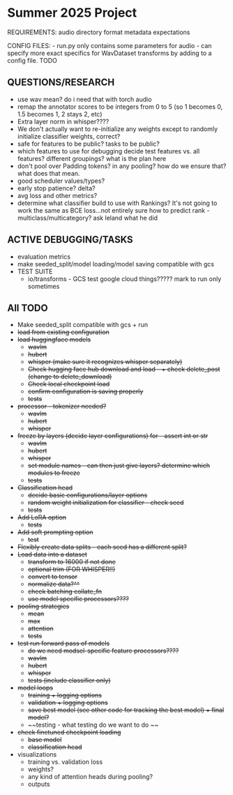 # Summer 2025 Project
REQUIREMENTS:
    audio directory format
    metadata expectations

CONFIG FILES:
    - run.py only contains some parameters for audio
    - can specify more exact specifics for WavDataset transforms by adding to a config file. TODO

## QUESTIONS/RESEARCH
* use wav mean? do i need that with torch audio
* remap the annotator scores to be integers from 0 to 5 (so 1 becomes 0, 1.5 becomes 1, 2 stays 2, etc)
* Extra layer norm in whisper????
* We don't actually want to re-initialize any weights except to randomly initialize classifier weights, correct? 
* safe for features to be public? tasks to be public?
* which features to use for debugging decide test features vs. all features? different groupings? what is the plan here
* don't pool over Padding tokens? in any pooling? how do we ensure that? what does that mean. 
* good scheduler values/types?
* early stop patience? delta?
* avg loss and other metrics?
* determine what classifier build to use with Rankings? It's not going to work the same as BCE loss...not entirely sure how to predict rank - multiclass/multicategory? ask leland what he did

## ACTIVE DEBUGGING/TASKS
* evaluation metrics
* make seeded_split/model loading/model saving compatible with gcs
* TEST SUITE
    * io/transforms - GCS test google cloud things????? mark to run only sometimes


## All TODO
* Make seeded_split compatible with gcs + run
* ~~load from existing configuration~~
* ~~load huggingface models~~ 
    * ~~wavlm~~
    * ~~hubert~~
    * ~~whisper (make sure it recognizes whisper separately)~~
    * ~~Check hugging face hub download and load - + check delete_post (change to delete_download)~~
    * ~~Check local checkpoint load~~
    * ~~confirm configuration is saving properly~~
    * ~~tests~~
* ~~processor - tokenizer needed?~~
    * ~~wavlm~~
    * ~~hubert~~
    * ~~whisper~~
* ~~freeze by layers (decide layer configurations) for -  assert int or str~~
    * ~~wavlm~~
    * ~~hubert~~
    * ~~whisper~~
    * ~~set module names - can then just give layers? determine which modules to freeze~~
    * ~~tests~~
* ~~Classification head~~
    * ~~decide basic configurations/layer options~~
    * ~~random weight initialization for classifier - check seed~~
    * ~~tests~~
* ~~Add LoRA option~~
    * ~~tests~~
* ~~Add soft prompting option~~
    * ~~test~~
* ~~Flexibly create data splits - each seed has a different split?~~ 
* ~~Load data into a dataset~~
    * ~~transform to 16000 if not done~~
    * ~~optional trim (FOR WHISPER!!)~~
    * ~~convert to tensor~~
    * ~~normalize data?^^~~
    * ~~check batching collate_fn~~
    * ~~use model specific processors????~~
* ~~pooling strategies~~
    * ~~mean~~
    * ~~max~~
    * ~~attention~~
    * ~~tests~~
* ~~test run forward pass of models~~
    * ~~do we need modsel-specific feature processors????~~
    * ~~wavlm~~
    * ~~hubert~~
    * ~~whisper~~
    * ~~tests (include classifier only)~~
* ~~model loops~~
    * ~~training + logging options~~
    * ~~validation + logging options~~
    * ~~save best model (see other code for tracking the best model) + final model?~~ 
    * ~~testing - what testing do we want to do ~~
* ~~check finetuned checkpoint loading~~
    * ~~base model~~
    * ~~classification head~~
* visualizations 
    * training vs. validation loss
    * weights? 
    * any kind of attention heads during pooling?
    * outputs

